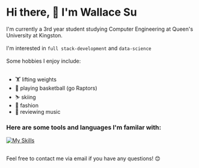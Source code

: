 <h1>Hi there, 👋 I'm Wallace Su
</h1>
<a>
  I'm currently a 3rd year student studying Computer Engineering at Queen's University at Kingston. 
  </br>
  </br>
  I'm interested in <code>full stack-development</code> and <code>data-science</code>
  </br>
  </br>
  Some hobbies I enjoy include: </br>
  </br>
  <ul>
    <li>🏋️ lifting weights </li>
    <li>🏀 playing basketball (go Raptors)</li>
    <li>⛷️ skiing</li>
    <li>👕 fashion</li>
    <li>🎵 reviewing music</li>
  </ul>
  <h3>Here are some tools and languages I'm familar with:</h3>
  
  [![My Skills](https://skillicons.dev/icons?i=react,js,html,css,py,c,cpp,gcp,github,java,mongodb,mysql,vscode)](https://skillicons.dev)

  </br>
  Feel free to contact me via email if you have any questions! 😊
</a>


<!--
**WallaceSuu/wallacesuu** is a ✨ _special_ ✨ repository because its `README.md` (this file) appears on your GitHub profile.

Here are some ideas to get you started:

- 🔭 I’m currently working on ...
- 🌱 I’m currently learning ...
- 👯 I’m looking to collaborate on ...
- 🤔 I’m looking for help with ...
- 💬 Ask me about ...
- 📫 How to reach me: ...
- 😄 Pronouns: ...
- ⚡ Fun fact: ...
-->
